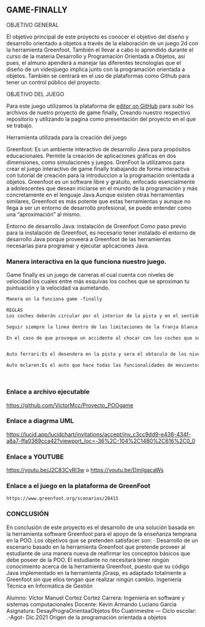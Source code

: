 ## GAME-FINALLY

OBJETIVO GENERAL 

El objetivo principal de este proyecto es conocer el objetivo del diseño y desarrollo orientado a objetos a través de la elaboración de un juego 2d con la herramienta Greenfoot.
También el llevar a cabo lo aprendido durante el curso de la materia Desarrollo y Programación Orientada a Objetos, así pues, el almuno apenderá a manejar las diferentes tecnologías que el diseño de un videojuego implica junto con la programación orientada a objetos.
También se centrará en el uso de plataformas como Github para tener un control público del proyecto.

OBJETIVO DEL JUEGO 

Para este juego utilizamos la plataforma de [editor on GitHub](https://github.com/VictorMcc/Proyecto_POOgame/edit/main/README.md) para subir los archivos de nuetro proyecto de game finally, Creando nuestro respectivo repositorio y utilizando la pagina como presentación del proyecto en el que se trabajo. 

Herramienta utilizada para la creación del juego 

Greenfoot: Es un ambiente interactivo de desarrollo Java para propósitos educacionales. Permite la creación de aplicaciones gráficas en dos dimensiones, como simulaciones y juegos. 
GrenFoot la utilizamos para crear el juego interactivo de game finally trabajando de forma interactiva con tutorial de creación para la introduccion a la programación orientada a objetos. 
Greenfoot es un software libre y gratuito, enfocado esencialmente a adolescentes que desean iniciarse en el mundo de la programación y más concretamente en el lenguaje Java.Aunque existen otras herramientas similares, Greenfoot es más potente que estas herramientas y aunque no llega a ser un entorno de desarrollo profesional, se puede entender como una “aproximación” al mismo.

Entorno de desarrollo Java: instalación de Greenfoot
Como paso previo para la instalación de Greenfoot, es necesario tener instalado el entorno de desarrollo Java porque proveerá a Greenfoot de las herramientas necesarias para programar y ejecutar aplicaciones Java.


### Manera interactiva en la que funciona nuestro juego.

Game finally es un juego de carreras el cual cuenta con niveles de velocidad los cuales entre más esquivas los coches que se aproximan tu puntuación y la velocidad va aumetando.

```markdown
Manera en la funciona game -finally

REGLAS
Los coches deberán circular por el interior de la pista y en el sentido de la marcha. Se entenderá por circular por el interior de la pista cuando el vehículo este en el espacio delimitado por las rayas blancas con rojo delimitara al coche para que este siempre dentro de la pista y tenga como objetivo esquivar a los coches que se le aproximan y así pasara los niveles y aumentara la velocidad.

Seguir siempre la linea dentro de las limitaciones de la franja blanca con rojo. 

En el caso de que provoque un accidente al chocar con los coches que se aproximan se reiniciara el juego, comenzando desde el nivel de inicio y volverá a reiniciar el nivel de velocidad del automóvil. 


Auto ferrari:Es el desendera en la pista y sera el obtaculo de los niveles 

Auto mclaren:Es el auto que hace todas las funcionalidades de movientos para asi poder esquivar los ostaculos e ir pasando de nivel




```
### Enlace a archivo ejecutable 
https://github.com/VictorMcc/Proyecto_POOgame

### Enlace a diagrma UML
https://lucid.app/lucidchart/invitations/accept/inv_c3cc9dd9-e436-434f-a8a7-ffa0369cca42?viewport_loc=-36%2C-104%2C1480%2C616%2C0_0

### Enlace a YOUTUBE
https://youtu.be/J2C83CyRl3w
o
https://youtu.be/DinilgacaWs

### Enlace a el juego en la plataforma de GreenFoot

    https://www.greenfoot.org/scenarios/28415
    
### CONCLUSIÓN 
  En conclusión de este proyecto es el desarrollo de una solución basada en la herramienta software Greenfoot para el apoyo de la enseñanza temprana en la POO. Los objetivos que se pretenden satisfacer son: · Desarrollo de un escenario basado en la herramienta Greenfoot que pretende proveer al estudiante de una manera nueva de reafirmar los conceptos básicos que debe poseer de la POO. El estudiante no necesitará tener ningún conocimiento acerca de la herramienta Greenfoot, puesto que su código Java implementado en la herramienta jGrasp, es adaptado totalmente a Greenfoot sin que ellos tengan que realizar ningún cambio. Ingeniería Técnica en Informática de Gestión


Alumno: Víctor Manuel Cortez Cortez
Carrera: Ingeniería en software y sistemas computacionales
Docente: Kevin Armando Luciano García
Asignatura: DesayPrograOrientaaObjetos
6to Cuatrimestre — Ciclo escolar: .-Agot- Dic.2021
Origen de la programación orientada a objetos


